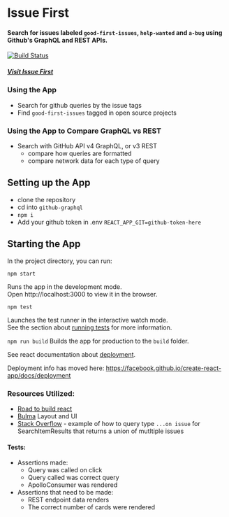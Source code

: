 
# Issue First
#### Search for issues labeled `good-first-issues`, `help-wanted` and `a-bug` using Github's GraphQL and REST APIs.

[![Build Status](https://www.travis-ci.com/hingham/github-graphql.svg?branch=master)](https://www.travis-ci.com/hingham/github-graphql)

##### [Visit Issue First](https://issue-first-github-queries.netlify.com)

### Using the App
* Search for github queries by the issue tags
* Find `good-first-issues` tagged in open source projects

### Using the App to Compare GraphQL vs REST
* Search with GitHub API v4 GraphQL, or v3 REST
  * compare how queries are formatted
  * compare network data for each type of query

## Setting up the App
* clone the repository
* cd into `github-graphql`
* `npm i`
* Add your github token in .env
 `REACT_APP_GIT=github-token-here`


## Starting the App

In the project directory, you can run:

`npm start`

Runs the app in the development mode.<br>
Open http://localhost:3000 to view it in the browser.

`npm test`

Launches the test runner in the interactive watch mode.<br>
See the section about [running tests](https://facebook.github.io/create-react-app/docs/running-tests) for more information.

`npm run build`
Builds the app for production to the `build` folder.<br>

See react documentation about [deployment](https://facebook.github.io/create-react-app/docs/deployment).

Deployment info has moved here: https://facebook.github.io/create-react-app/docs/deployment

### Resources Utilized:
* [Road to build react](https://github.com/the-road-to-graphql/react-graphql-github-apollo/blob/master/src/index.js)
* [Bulma](https://bulma.io/documentation/elements/content/) Layout and UI
* [Stack Overflow](https://stackoverflow.com/questions/48244950/can-i-list-githubs-public-repositories-using-graphql/48245999#48245999) - example of how to query type `...on issue` for SearchItemResults that returns a union of mutltiple issues

#### Tests:
* Assertions made:
  * Query was called on click
  * Query called was correct query
  * ApolloConsumer was rendered
* Assertions that need to be made:
  * REST endpoint data renders
  * The correct number of cards were rendered


